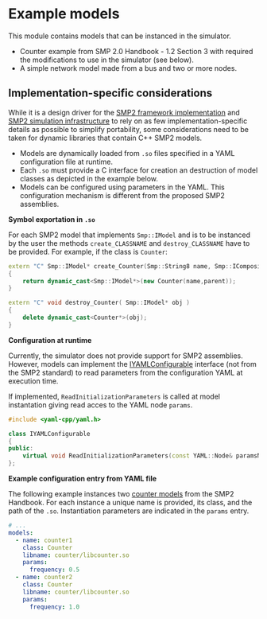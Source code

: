 Example models
==============

This module contains models that can be instanced in the simulator.

- Counter example from SMP 2.0 Handbook - 1.2 Section 3 with required the modifications to use in the simulator (see below).
- A simple network model made from a bus and two or more nodes.

Implementation-specific considerations
--------------------------------------

While it is a design driver for the [SMP2 framework implementation](../libsmp2) and [SMP2 simulation infrastructure](../simulator) to rely on as few implementation-specific details as possible to simplify portability, some considerations need to be taken for dynamic libraries that contain C++ SMP2 models.

- Models are dynamically loaded from `.so` files specified in a YAML configuration file at runtime.
- Each `.so` must provide a C interface for creation an destruction of model classes as depicted in the example below.
- Models can be configured using parameters in the YAML. This configuration mechanism is different from the proposed SMP2 assemblies.

**Symbol exportation in `.so`**

For each SMP2 model that implements `Smp::IModel` and is to be instanced by the user the methods `create_CLASSNAME` and `destroy_CLASSNAME` have to be provided. For example, if the class is `Counter`:

~~~c++
extern "C" Smp::IModel* create_Counter(Smp::String8 name, Smp::IComposite *parent)
{    
    return dynamic_cast<Smp::IModel*>(new Counter(name,parent));
}

extern "C" void destroy_Counter( Smp::IModel* obj )
{
    delete dynamic_cast<Counter*>(obj);
}
~~~

**Configuration at runtime**

Currently, the simulator does not provide support for SMP2 assemblies. 
However, models can implement the [IYAMLConfigurable](../libsmp2/IYAMLConfigurable.h) interface (not from the SMP2 standard) to read parameters from the configuration YAML at execution time.

If implemented, `ReadInitializationParameters` is called at model instantation giving read acces to the YAML node `params`.

~~~c++
#include <yaml-cpp/yaml.h>

class IYAMLConfigurable
{
public:
    virtual void ReadInitializationParameters(const YAML::Node& paramsNode) = 0;
};
~~~

**Example configuration entry from YAML file**

The following example instances two [counter models](./counter) from the SMP2 Handbook. For each instance a unique name is provided, its class, and the path of the `.so`.
Instantiation parameters are indicated in the `params` entry.

~~~yaml
# ...
models:
  - name: counter1
    class: Counter
    libname: counter/libcounter.so
    params: 
      frequency: 0.5
  - name: counter2
    class: Counter
    libname: counter/libcounter.so
    params: 
      frequency: 1.0
~~~